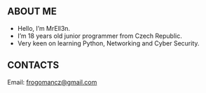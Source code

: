 ## ABOUT ME
- Hello, I’m MrEll3n.
- I’m 18 years old junior programmer from Czech Republic.
- Very keen on learning Python, Networking and Cyber Security.
## CONTACTS
  Email: frogomancz@gmail.com
